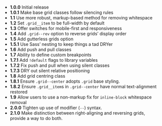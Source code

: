 * **1.0.0**     Initial release
* **1.0.1**     Make base grid classes follow silencing rules
* **1.1**       Use more robust, markup-based method for removing whitespace
* **1.2**       Set `.grid__item` to be full-width by default
* **1.3**       Offer switches for mobile-first and responsiveness
* **1.4**       Add `.grid--rev` option to reverse grids’ display order
* **1.5**       Add gutterless grids option
* **1.5.1**     Use Sass’ nesting to keep things a tad DRYer
* **1.6**       Add push and pull classes
* **1.7**       Ability to define custom breakpoints
* **1.7.1**     Add `!default` flags to library variables
* **1.7.2**     Fix push and pull when using silent classes
* **1.7.3**     DRY out silent relative positioning
* **1.8**       Add grid centring class
* **1.8.1**     Ensure `.grid--center` adopts `.grid` base styling.
* **1.8.2**     Ensure `.grid__item`s in `.grid--center` have normal text-alignment restored
* **1.9**       Allow users to use a non-markup fix for `inline-block` whitespace removal
* **2.0.0**     Tighten up use of modifier (`--`) syntax.
* **2.1.0**     Make distinction between right-aligning and reversing grids, provide a way to do both.
